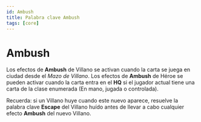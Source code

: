 ```yaml
---
id: Ambush
title: Palabra clave Ambush
tags: [core]
---
```


# Ambush


Los efectos de **Ambush** de Villano se activan cuando la carta se juega en ciudad desde el _Mazo de Villano_.
Los efectos de **Ambush** de Héroe se pueden activar cuando la carta entra en el **HQ** si el jugador actual tiene una carta de la clase enumerada (En mano, jugada o controlada).

Recuerda: si un Villano huye cuando este nuevo aparece, resuelve la palabra clave **Escape** del Villano huído antes de llevar a cabo cualquier efecto **Ambush** del nuevo Villano.
